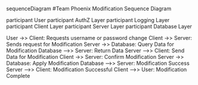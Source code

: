 sequenceDiagram 
#Team Phoenix Modification Sequence Diagram

  participant User
  participant AuthZ Layer
  participant Logging Layer
  participant Client Layer
  participant Server Layer
  participant Database Layer

  User ->> Client: Requests username or password change
  Client ->> Server: Sends request for Modification 
  Server ->> Database: Query Data for Modification
  Database -->> Server: Return Data
  Server -->> Client: Send Data for Modification
  Client ->> Server: Confirm Modification
  Server ->> Database: Apply Modification
  Database -->> Server: Modification Success
  Server -->> Client: Modification Successful
  Client -->> User: Modification Complete


